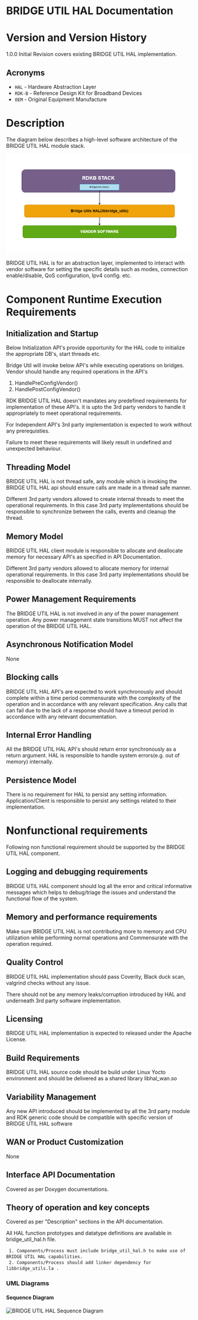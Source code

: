 # BRIDGE UTIL HAL Documentation

# Version and Version History

1.0.0 Initial Revision covers existing BRIDGE UTIL HAL implementation.

## Acronyms

- `HAL` \- Hardware Abstraction Layer
- `RDK-B` \- Reference Design Kit for Broadband Devices
- `OEM` \- Original Equipment Manufacture

# Description
The diagram below describes a high-level software architecture of the BRIDGE UTIL HAL module stack. 

![BRIDGE UTIL HAL Architecture Diag](images/BRIDGE_UTIL_HAL_ARCHITECTURE.png)

BRIDGE UTIL HAL is for an abstraction layer, implemented to interact with vendor software for setting the specific details such as modes, connection enable/disable, QoS configuration, Ipv4 config. etc.


# Component Runtime Execution Requirements

## Initialization and Startup

Below Initialization API's provide opportunity for the HAL code to initialize the appropriate DB's, start threads etc. 

Bridge Util will invoke below API's while executing operations on bridges. Vendor should handle any required operations in the API's

1. HandlePreConfigVendor()
1. HandlePostConfigVendor()

RDK BRIDGE UTIL HAL doesn't mandates any predefined requirements for implementation of these API's. it is upto the 
3rd party vendors to handle it appropriately to meet operational requirements.

For Independent API's 3rd party implementation is expected to work without any prerequisties.

Failure to meet these requirements will likely result in undefined and unexpected behaviour.

## Threading Model

BRIDGE UTIL HAL is not thread safe, any module which is invoking the BRIDGE UTIL HAL api should ensure calls are made in a thread safe manner.

Different 3rd party vendors allowed to create internal threads to meet the operational requirements. In this case 3rd party implementations
should be responsible to synchronize between the calls, events and cleanup the thread.

## Memory Model

BRIDGE UTIL HAL client module is responsible to allocate and deallocate memory for necessary API's as specified in API Documentation.

Different 3rd party vendors allowed to allocate memory for internal operational requirements. In this case 3rd party implementations
should be responsible to deallocate internally.

## Power Management Requirements

The BRIDGE UTIL HAL is not involved in any of the power management operation.
Any power management state transitions MUST not affect the operation of the BRIDGE UTIL HAL. 

## Asynchronous Notification Model
None

## Blocking calls

BRIDGE UTIL HAL API's are expected to work synchronously and should complete within a time period commensurate with the complexity of the operation and in accordance with any relevant specification. 
Any calls that can fail due to the lack of a response should have a timeout period in accordance with any relevant documentation.

## Internal Error Handling

All the BRIDGE UTIL HAL API's should return error synchronously as a return argument. HAL is responsible to handle system errors(e.g. out of memory) internally.

## Persistence Model

There is no requirement for HAL to persist any setting information. Application/Client is responsible to persist any settings related to their implementation.


# Nonfunctional requirements

Following non functional requirement should be supported by the BRIDGE UTIL HAL component.

## Logging and debugging requirements

BRIDGE UTIL HAL component should log all the error and critical informative messages which helps to debug/triage the issues and understand the functional flow of the system.

## Memory and performance requirements

Make sure BRIDGE UTIL HAL is not contributing more to memory and CPU utilization while performing normal operations and Commensurate with the operation required.


## Quality Control

BRIDGE UTIL HAL implementation should pass Coverity, Black duck scan, valgrind checks without any issue.

There should not be any memory leaks/corruption introduced by HAL and underneath 3rd party software implementation.


## Licensing

BRIDGE UTIL HAL implementation is expected to released under the Apache License. 

## Build Requirements

BRIDGE UTIL HAL source code should be build under Linux Yocto environment and should be delivered as a shared library libhal_wan.so
  

## Variability Management

Any new API introduced should be implemented by all the 3rd party module and RDK generic code should be compatible with specific version of BRIDGE UTIL HAL software

## WAN or Product Customization

None

## Interface API Documentation

Covered as per Doxygen documentations.

## Theory of operation and key concepts

Covered as per "Description" sections in the API documentation.

All HAL function prototypes and datatype definitions are available in bridge_util_hal.h file.
    
     1. Components/Process must include bridge_util_hal.h to make use of BRIDGE UTIL HAL capabilities.
     2. Components/Process should add linker dependency for libbridge_utils.la .

### UML Diagrams

#### Sequence Diagram

![BRIDGE UTIL HAL Sequence Diagram](BRIDGE_UTIL_HAL_Sequence_Diagram.png)
